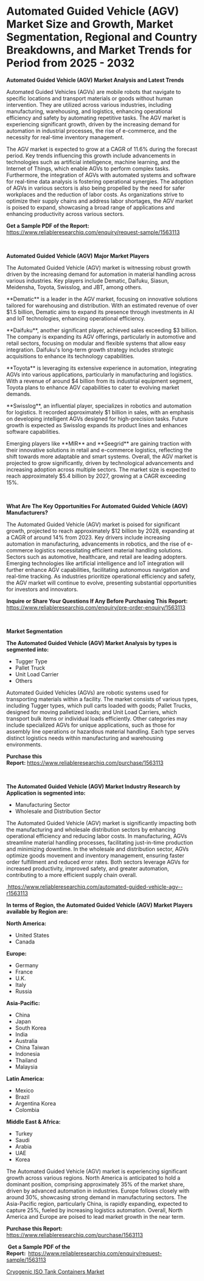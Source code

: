 <p><h1>Automated Guided Vehicle (AGV) Market Size and Growth, Market Segmentation, Regional and Country Breakdowns, and Market Trends for Period from 2025 -  2032</h1></p><p><strong>Automated Guided Vehicle (AGV) Market Analysis and Latest Trends</strong></p>
<p><p>Automated Guided Vehicles (AGVs) are mobile robots that navigate to specific locations and transport materials or goods without human intervention. They are utilized across various industries, including manufacturing, warehousing, and logistics, enhancing operational efficiency and safety by automating repetitive tasks. The AGV market is experiencing significant growth, driven by the increasing demand for automation in industrial processes, the rise of e-commerce, and the necessity for real-time inventory management. </p><p>The AGV market is expected to grow at a CAGR of 11.6% during the forecast period. Key trends influencing this growth include advancements in technologies such as artificial intelligence, machine learning, and the Internet of Things, which enable AGVs to perform complex tasks. Furthermore, the integration of AGVs with automated systems and software for real-time data analysis is fostering operational synergies. The adoption of AGVs in various sectors is also being propelled by the need for safer workplaces and the reduction of labor costs. As organizations strive to optimize their supply chains and address labor shortages, the AGV market is poised to expand, showcasing a broad range of applications and enhancing productivity across various sectors.</p></p>
<p><strong>Get a Sample PDF of the Report:&nbsp;</strong> <a href="https://www.reliableresearchiq.com/enquiry/request-sample/1563113?utm_campaign=2247&utm_medium=2&utm_source=Github&utm_content=ia&utm_term=16022025&utm_id=automated-guided-vehicle-agv">https://www.reliableresearchiq.com/enquiry/request-sample/1563113</a></p>
<p>&nbsp;</p>
<p><strong>Automated Guided Vehicle (AGV) Major Market Players</strong></p>
<p><p>The Automated Guided Vehicle (AGV) market is witnessing robust growth driven by the increasing demand for automation in material handling across various industries. Key players include Dematic, Daifuku, Siasun, Meidensha, Toyota, Swisslog, and JBT, among others.</p><p>**Dematic** is a leader in the AGV market, focusing on innovative solutions tailored for warehousing and distribution. With an estimated revenue of over $1.5 billion, Dematic aims to expand its presence through investments in AI and IoT technologies, enhancing operational efficiency.</p><p>**Daifuku**, another significant player, achieved sales exceeding $3 billion. The company is expanding its AGV offerings, particularly in automotive and retail sectors, focusing on modular and flexible systems that allow easy integration. Daifuku's long-term growth strategy includes strategic acquisitions to enhance its technology capabilities.</p><p>**Toyota** is leveraging its extensive experience in automation, integrating AGVs into various applications, particularly in manufacturing and logistics. With a revenue of around $4 billion from its industrial equipment segment, Toyota plans to enhance AGV capabilities to cater to evolving market demands.</p><p>**Swisslog**, an influential player, specializes in robotics and automation for logistics. It recorded approximately $1 billion in sales, with an emphasis on developing intelligent AGVs designed for high-precision tasks. Future growth is expected as Swisslog expands its product lines and enhances software capabilities.</p><p>Emerging players like **MIR** and **Seegrid** are gaining traction with their innovative solutions in retail and e-commerce logistics, reflecting the shift towards more adaptable and smart systems. Overall, the AGV market is projected to grow significantly, driven by technological advancements and increasing adoption across multiple sectors. The market size is expected to reach approximately $5.4 billion by 2027, growing at a CAGR exceeding 15%.</p></p>
<p>&nbsp;</p>
<p><strong>What Are The Key Opportunities For Automated Guided Vehicle (AGV) Manufacturers?</strong></p>
<p><p>The Automated Guided Vehicle (AGV) market is poised for significant growth, projected to reach approximately $12 billion by 2028, expanding at a CAGR of around 14% from 2023. Key drivers include increasing automation in manufacturing, advancements in robotics, and the rise of e-commerce logistics necessitating efficient material handling solutions. Sectors such as automotive, healthcare, and retail are leading adopters. Emerging technologies like artificial intelligence and IoT integration will further enhance AGV capabilities, facilitating autonomous navigation and real-time tracking. As industries prioritize operational efficiency and safety, the AGV market will continue to evolve, presenting substantial opportunities for investors and innovators.</p></p>
<p><strong>Inquire or Share Your Questions If Any Before Purchasing This Report:</strong> <a href="https://www.reliableresearchiq.com/enquiry/pre-order-enquiry/1563113?utm_campaign=2247&utm_medium=2&utm_source=Github&utm_content=ia&utm_term=16022025&utm_id=automated-guided-vehicle-agv">https://www.reliableresearchiq.com/enquiry/pre-order-enquiry/1563113</a></p>
<p>&nbsp;</p>
<p><strong>Market Segmentation</strong></p>
<p><strong>The Automated Guided Vehicle (AGV) Market Analysis by types is segmented into:</strong></p>
<p><ul><li>Tugger Type</li><li>Pallet Truck</li><li>Unit Load Carrier</li><li>Others</li></ul></p>
<p><p>Automated Guided Vehicles (AGVs) are robotic systems used for transporting materials within a facility. The market consists of various types, including Tugger types, which pull carts loaded with goods; Pallet Trucks, designed for moving palletized loads; and Unit Load Carriers, which transport bulk items or individual loads efficiently. Other categories may include specialized AGVs for unique applications, such as those for assembly line operations or hazardous material handling. Each type serves distinct logistics needs within manufacturing and warehousing environments.</p></p>
<p><strong>Purchase this Report:&nbsp;</strong><a href="https://www.reliableresearchiq.com/purchase/1563113?utm_campaign=2247&utm_medium=2&utm_source=Github&utm_content=ia&utm_term=16022025&utm_id=automated-guided-vehicle-agv">https://www.reliableresearchiq.com/purchase/1563113</a></p>
<p>&nbsp;</p>
<p><strong>The Automated Guided Vehicle (AGV) Market Industry Research by Application is segmented into:</strong></p>
<p><ul><li>Manufacturing Sector</li><li>Wholesale and Distribution Sector</li></ul></p>
<p><p>The Automated Guided Vehicle (AGV) market is significantly impacting both the manufacturing and wholesale distribution sectors by enhancing operational efficiency and reducing labor costs. In manufacturing, AGVs streamline material handling processes, facilitating just-in-time production and minimizing downtime. In the wholesale and distribution sector, AGVs optimize goods movement and inventory management, ensuring faster order fulfillment and reduced error rates. Both sectors leverage AGVs for increased productivity, improved safety, and greater automation, contributing to a more efficient supply chain overall.</p></p>
<p><a href="https://www.reliableresearchiq.com/automated-guided-vehicle-agv--r1563113?utm_campaign=2247&utm_medium=2&utm_source=Github&utm_content=ia&utm_term=16022025&utm_id=automated-guided-vehicle-agv">&nbsp;https://www.reliableresearchiq.com/automated-guided-vehicle-agv--r1563113</a></p>
<p><strong>In terms of Region, the Automated Guided Vehicle (AGV) Market Players available by Region are:</strong></p>
<p>
    <p> <strong> North America: </strong>
        <ul>
            <li>United States</li>
            <li>Canada</li>
        </ul>
        </p> 
    <p> <strong> Europe: </strong>
        <ul>
            <li>Germany</li>
            <li>France</li>
            <li>U.K.</li>
            <li>Italy</li>
            <li>Russia</li>
        </ul>
        </p> 
    <p> <strong> Asia-Pacific: </strong>
        <ul>
            <li>China</li>
            <li>Japan</li>
            <li>South Korea</li>
            <li>India</li>
            <li>Australia</li>
            <li>China Taiwan</li>
            <li>Indonesia</li>
            <li>Thailand</li>
            <li>Malaysia</li>
        </ul>
        </p> 
    <p> <strong> Latin America: </strong>
        <ul>
            <li>Mexico</li>
            <li>Brazil</li>
            <li>Argentina Korea</li>
            <li>Colombia</li>
        </ul>
        </p> 
    <p> <strong> Middle East & Africa: </strong>
        <ul>
            <li>Turkey</li>
            <li>Saudi</li>
            <li>Arabia</li>
            <li>UAE</li>
            <li>Korea</li>
        </ul>
    </p>
    </p>
<p><p>The Automated Guided Vehicle (AGV) market is experiencing significant growth across various regions. North America is anticipated to hold a dominant position, comprising approximately 35% of the market share, driven by advanced automation in industries. Europe follows closely with around 30%, showcasing strong demand in manufacturing sectors. The Asia-Pacific region, particularly China, is rapidly expanding, expected to capture 25%, fueled by increasing logistics automation. Overall, North America and Europe are poised to lead market growth in the near term.</p></p>
<p><strong>Purchase this Report: </strong><a href="https://www.reliableresearchiq.com/purchase/1563113?utm_campaign=2247&utm_medium=2&utm_source=Github&utm_content=ia&utm_term=16022025&utm_id=automated-guided-vehicle-agv">https://www.reliableresearchiq.com/purchase/1563113</a></p>
<p>&nbsp;<strong>Get a Sample PDF of the Report:&nbsp;&nbsp;</strong><a href="https://www.reliableresearchiq.com/enquiry/request-sample/1563113?utm_campaign=2247&utm_medium=2&utm_source=Github&utm_content=ia&utm_term=16022025&utm_id=automated-guided-vehicle-agv">https://www.reliableresearchiq.com/enquiry/request-sample/1563113</a></p>
<p><strong></strong></p>
<p><p><a href="https://github.com/bensemilia864/Market-Research-Report-List-1/blob/main/cryogenic-iso-tank-containers-market.md?utm_campaign=2247&utm_medium=2&utm_source=Github&utm_content=ia&utm_term=16022025&utm_id=automated-guided-vehicle-agv">Cryogenic ISO Tank Containers Market</a></p></p>